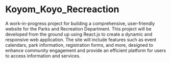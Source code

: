 # Koyom_Koyo_Recreaction
A work-in-progress project for building a comprehensive, user-friendly website for the Parks and Recreation Department. This project will be developed from the ground up using React.js to create a dynamic and responsive web application. The site will include features such as event calendars, park information, registration forms, and more, designed to enhance community engagement and provide an efficient platform for users to access information and services.
